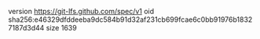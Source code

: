 version https://git-lfs.github.com/spec/v1
oid sha256:e46329dfddeeba9dc584b91d32af231cb699fcae6c0bb91976b18327187d3d44
size 1639

